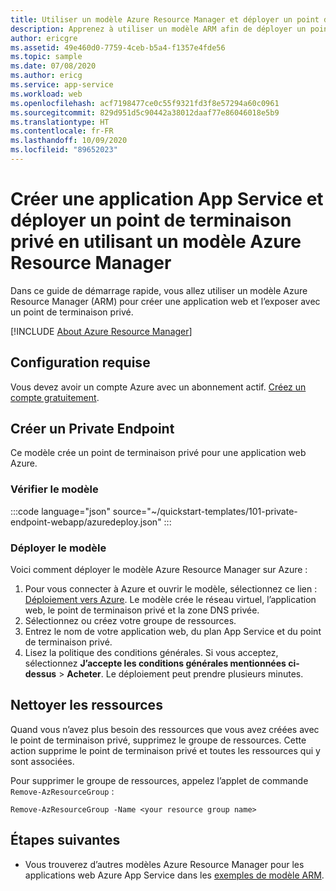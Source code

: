 ```yaml
---
title: Utiliser un modèle Azure Resource Manager et déployer un point de terminaison privé pour une application web
description: Apprenez à utiliser un modèle ARM afin de déployer un point de terminaison privé pour votre application web.
author: ericgre
ms.assetid: 49e460d0-7759-4ceb-b5a4-f1357e4fde56
ms.topic: sample
ms.date: 07/08/2020
ms.author: ericg
ms.service: app-service
ms.workload: web
ms.openlocfilehash: acf7198477ce0c55f9321fd3f8e57294a60c0961
ms.sourcegitcommit: 829d951d5c90442a38012daaf77e86046018e5b9
ms.translationtype: HT
ms.contentlocale: fr-FR
ms.lasthandoff: 10/09/2020
ms.locfileid: "89652023"
---
```

# <a name="create-an-app-service-app-and-deploy-a-private-endpoint-by-using-an-azure-resource-manager-template"></a>Créer une application App Service et déployer un point de terminaison privé en utilisant un modèle Azure Resource Manager

Dans ce guide de démarrage rapide, vous allez utiliser un modèle Azure Resource Manager (ARM) pour créer une application web et l’exposer avec un point de terminaison privé.

[!INCLUDE [About Azure Resource Manager](../../../includes/resource-manager-quickstart-introduction.md)]

## <a name="prerequisite"></a>Configuration requise

Vous devez avoir un compte Azure avec un abonnement actif. [Créez un compte gratuitement](https://azure.microsoft.com/free/?WT.mc_id=A261C142F).

## <a name="create-a-private-endpoint"></a>Créer un Private Endpoint

Ce modèle crée un point de terminaison privé pour une application web Azure.

### <a name="review-the-template"></a>Vérifier le modèle

:::code language="json" source="~/quickstart-templates/101-private-endpoint-webapp/azuredeploy.json" :::

### <a name="deploy-the-template"></a>Déployer le modèle

Voici comment déployer le modèle Azure Resource Manager sur Azure :

1. Pour vous connecter à Azure et ouvrir le modèle, sélectionnez ce lien :  [Déploiement vers Azure](https://portal.azure.com/#create/Microsoft.Template/uri/https%3A%2F%2Fraw.githubusercontent.com%2FAzure%2Fazure-quickstart-templates%2Fmaster%2F101-private-endpoint-webapp%2Fazuredeploy.json). Le modèle crée le réseau virtuel, l’application web, le point de terminaison privé et la zone DNS privée.
2. Sélectionnez ou créez votre groupe de ressources.
3. Entrez le nom de votre application web, du plan App Service et du point de terminaison privé.
5. Lisez la politique des conditions générales. Si vous acceptez, sélectionnez **J’accepte les conditions générales mentionnées ci-dessus** > **Acheter**. Le déploiement peut prendre plusieurs minutes.

## <a name="clean-up-resources"></a>Nettoyer les ressources

Quand vous n’avez plus besoin des ressources que vous avez créées avec le point de terminaison privé, supprimez le groupe de ressources. Cette action supprime le point de terminaison privé et toutes les ressources qui y sont associées.

Pour supprimer le groupe de ressources, appelez l’applet de commande `Remove-AzResourceGroup` :

```azurepowershell-interactive
Remove-AzResourceGroup -Name <your resource group name>
```

## <a name="next-steps"></a>Étapes suivantes

- Vous trouverez d’autres modèles Azure Resource Manager pour les applications web Azure App Service dans les [exemples de modèle ARM](../samples-resource-manager-templates.md).
